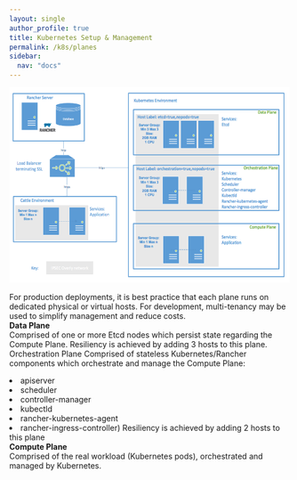 ```yaml
---
layout: single
author_profile: true
title: Kubernetes Setup & Management
permalink: /k8s/planes
sidebar:
  nav: "docs"
---
```


<p><img src="../media/image013.png" width="624" height="351" /></p>

<p>For production deployments, it is best practice that each plane runs on dedicated physical or virtual hosts. For development, multi-tenancy may be used to simplify management and reduce costs.<br>
<b>Data Plane</b><br>
Comprised of one or more Etcd nodes which persist state regarding the Compute Plane. Resiliency is achieved by adding 3 hosts to this plane.
Orchestration Plane
Comprised of stateless Kubernetes/Rancher components which orchestrate and manage the Compute Plane:
<li>apiserver</li>
<li>scheduler</li>
<li>controller-manager</li>
<li>kubectld</li>
<li>rancher-kubernetes-agent</li>
<li>rancher-ingress-controller) Resiliency is achieved by adding 2 hosts to this plane</li>
<b>Compute Plane</b><br>
Comprised of the real workload (Kubernetes pods), orchestrated and managed by Kubernetes.

